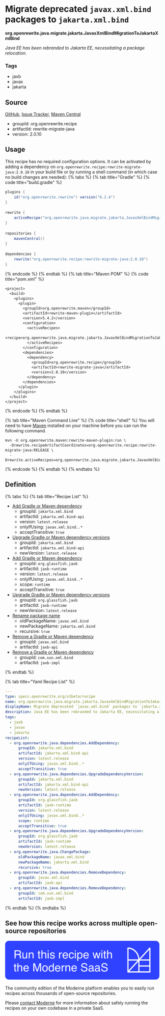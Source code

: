 # Migrate deprecated `javax.xml.bind` packages to `jakarta.xml.bind`

**org.openrewrite.java.migrate.jakarta.JavaxXmlBindMigrationToJakartaXmlBind**

_Java EE has been rebranded to Jakarta EE, necessitating a package relocation._

### Tags

* jaxb
* javax
* jakarta

## Source

[GitHub](https://github.com/openrewrite/rewrite-migrate-java/blob/main/src/main/resources/META-INF/rewrite/jakarta-ee-9.yml), [Issue Tracker](https://github.com/openrewrite/rewrite-migrate-java/issues), [Maven Central](https://central.sonatype.com/artifact/org.openrewrite.recipe/rewrite-migrate-java/2.0.10/jar)

* groupId: org.openrewrite.recipe
* artifactId: rewrite-migrate-java
* version: 2.0.10


## Usage

This recipe has no required configuration options. It can be activated by adding a dependency on `org.openrewrite.recipe:rewrite-migrate-java:2.0.10` in your build file or by running a shell command (in which case no build changes are needed): 
{% tabs %}
{% tab title="Gradle" %}
{% code title="build.gradle" %}
```groovy
plugins {
    id("org.openrewrite.rewrite") version("6.2.4")
}

rewrite {
    activeRecipe("org.openrewrite.java.migrate.jakarta.JavaxXmlBindMigrationToJakartaXmlBind")
}

repositories {
    mavenCentral()
}

dependencies {
    rewrite("org.openrewrite.recipe:rewrite-migrate-java:2.0.10")
}
```
{% endcode %}
{% endtab %}
{% tab title="Maven POM" %}
{% code title="pom.xml" %}
```markup
<project>
  <build>
    <plugins>
      <plugin>
        <groupId>org.openrewrite.maven</groupId>
        <artifactId>rewrite-maven-plugin</artifactId>
        <version>5.4.2</version>
        <configuration>
          <activeRecipes>
            <recipe>org.openrewrite.java.migrate.jakarta.JavaxXmlBindMigrationToJakartaXmlBind</recipe>
          </activeRecipes>
        </configuration>
        <dependencies>
          <dependency>
            <groupId>org.openrewrite.recipe</groupId>
            <artifactId>rewrite-migrate-java</artifactId>
            <version>2.0.10</version>
          </dependency>
        </dependencies>
      </plugin>
    </plugins>
  </build>
</project>
```
{% endcode %}
{% endtab %}

{% tab title="Maven Command Line" %}
{% code title="shell" %}
You will need to have [Maven](https://maven.apache.org/download.cgi) installed on your machine before you can run the following command.

```shell
mvn -U org.openrewrite.maven:rewrite-maven-plugin:run \
  -Drewrite.recipeArtifactCoordinates=org.openrewrite.recipe:rewrite-migrate-java:RELEASE \
  -Drewrite.activeRecipes=org.openrewrite.java.migrate.jakarta.JavaxXmlBindMigrationToJakartaXmlBind
```
{% endcode %}
{% endtab %}
{% endtabs %}

## Definition

{% tabs %}
{% tab title="Recipe List" %}
* [Add Gradle or Maven dependency](../../../java/dependencies/adddependency.md)
  * groupId: `jakarta.xml.bind`
  * artifactId: `jakarta.xml.bind-api`
  * version: `latest.release`
  * onlyIfUsing: `javax.xml.bind..*`
  * acceptTransitive: `true`
* [Upgrade Gradle or Maven dependency versions](../../../java/dependencies/upgradedependencyversion.md)
  * groupId: `jakarta.xml.bind`
  * artifactId: `jakarta.xml.bind-api`
  * newVersion: `latest.release`
* [Add Gradle or Maven dependency](../../../java/dependencies/adddependency.md)
  * groupId: `org.glassfish.jaxb`
  * artifactId: `jaxb-runtime`
  * version: `latest.release`
  * onlyIfUsing: `javax.xml.bind..*`
  * scope: `runtime`
  * acceptTransitive: `true`
* [Upgrade Gradle or Maven dependency versions](../../../java/dependencies/upgradedependencyversion.md)
  * groupId: `org.glassfish.jaxb`
  * artifactId: `jaxb-runtime`
  * newVersion: `latest.release`
* [Rename package name](../../../java/changepackage.md)
  * oldPackageName: `javax.xml.bind`
  * newPackageName: `jakarta.xml.bind`
  * recursive: `true`
* [Remove a Gradle or Maven dependency](../../../java/dependencies/removedependency.md)
  * groupId: `javax.xml.bind`
  * artifactId: `jaxb-api`
* [Remove a Gradle or Maven dependency](../../../java/dependencies/removedependency.md)
  * groupId: `com.sun.xml.bind`
  * artifactId: `jaxb-impl`

{% endtab %}

{% tab title="Yaml Recipe List" %}
```yaml
---
type: specs.openrewrite.org/v1beta/recipe
name: org.openrewrite.java.migrate.jakarta.JavaxXmlBindMigrationToJakartaXmlBind
displayName: Migrate deprecated `javax.xml.bind` packages to `jakarta.xml.bind`
description: Java EE has been rebranded to Jakarta EE, necessitating a package relocation.
tags:
  - jaxb
  - javax
  - jakarta
recipeList:
  - org.openrewrite.java.dependencies.AddDependency:
      groupId: jakarta.xml.bind
      artifactId: jakarta.xml.bind-api
      version: latest.release
      onlyIfUsing: javax.xml.bind..*
      acceptTransitive: true
  - org.openrewrite.java.dependencies.UpgradeDependencyVersion:
      groupId: jakarta.xml.bind
      artifactId: jakarta.xml.bind-api
      newVersion: latest.release
  - org.openrewrite.java.dependencies.AddDependency:
      groupId: org.glassfish.jaxb
      artifactId: jaxb-runtime
      version: latest.release
      onlyIfUsing: javax.xml.bind..*
      scope: runtime
      acceptTransitive: true
  - org.openrewrite.java.dependencies.UpgradeDependencyVersion:
      groupId: org.glassfish.jaxb
      artifactId: jaxb-runtime
      newVersion: latest.release
  - org.openrewrite.java.ChangePackage:
      oldPackageName: javax.xml.bind
      newPackageName: jakarta.xml.bind
      recursive: true
  - org.openrewrite.java.dependencies.RemoveDependency:
      groupId: javax.xml.bind
      artifactId: jaxb-api
  - org.openrewrite.java.dependencies.RemoveDependency:
      groupId: com.sun.xml.bind
      artifactId: jaxb-impl

```
{% endtab %}
{% endtabs %}

## See how this recipe works across multiple open-source repositories

[![Moderne Link Image](/.gitbook/assets/ModerneRecipeButton.png)](https://app.moderne.io/recipes/org.openrewrite.java.migrate.jakarta.JavaxXmlBindMigrationToJakartaXmlBind)

The community edition of the Moderne platform enables you to easily run recipes across thousands of open-source repositories.

Please [contact Moderne](https://moderne.io/product) for more information about safely running the recipes on your own codebase in a private SaaS.
